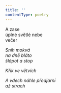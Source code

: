 ```yaml
---
title: ''
contentType: poetry
---
```


<section>

A zase  
úplné světlé nebe  
večer

_Sníh mokvá  
na dně bláto  
šlápot a stop_

</section>

<section>

_Křik ve větvích_

</section>

<section>

_A vdech náhle předjarní  
až strach_

</section>
